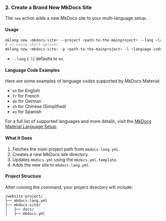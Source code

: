### 2. Create a Brand New MkDocs Site

The `new` action adds a new MkDocs site to your multi-language setup.

#### Usage

```bash
mklang new <mkdocs-site> --project <path-to-the-mainproject> --lang <language-code>
# or using short options
mklang new <mkdocs-site> -p <path-to-the-mainproject> -l <language-code>
```

- `--lang` (`-l`) defaults to `en`.

#### Language Code Examples

Here are some examples of language codes supported by MkDocs Material:

- `en` for English
- `fr` for French
- `de` for German
- `zh` for Chinese (Simplified)
- `es` for Spanish

For a full list of supported languages and more details, visit the [MkDocs Material Language Setup](https://squidfunk.github.io/mkdocs-material/setup/changing-the-language/).

#### What It Does

1. Fetches the main project path from `mkdocs-lang.yml`.
2. Creates a new MkDocs site directory.
3. Updates `mkdocs.yml` using the `mkdocs.yml.template`.
4. Adds the new site to `mkdocs-lang.yml`.

#### Project Structure

After running the command, your project directory will include:

```
/website-project/
├── mkdocs-lang.yml
├── mkdocs-site/
│   ├── docs/
│   ├── mkdocs.yml
```
